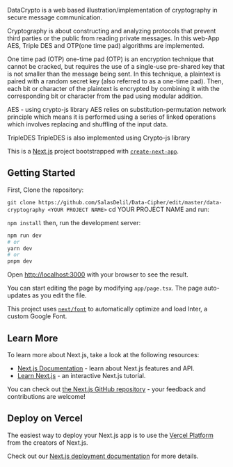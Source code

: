 DataCrypto is a web based illustration/implementation of cryptography in secure message communication.

Cryptography is about constructing and analyzing protocols that prevent third parties or the public from reading private messages. In this web-App AES, Triple DES and OTP(one time pad) algorithms are implemented.

One time pad (OTP) one-time pad (OTP) is an encryption technique that cannot be cracked, but requires the use of a single-use pre-shared key that is not smaller than the message being sent. In this technique, a plaintext is paired with a random secret key (also referred to as a one-time pad). Then, each bit or character of the plaintext is encrypted by combining it with the corresponding bit or character from the pad using modular addition.

AES - using crypto-js library AES relies on substitution-permutation network principle which means it is performed using a series of linked operations which involves replacing and shuffling of the input data.

TripleDES TripleDES is also implemented using Crypto-js library


This is a [Next.js](https://nextjs.org/) project bootstrapped with [`create-next-app`](https://github.com/vercel/next.js/tree/canary/packages/create-next-app).

## Getting Started

First, Clone the repository:

```git clone https://github.com/SalasDelil/Data-Cipher/edit/master/data-cryptography <YOUR PROJECT NAME>```
cd YOUR PROJECT NAME and run:

```npm install```
then, run the development server:

```bash
npm run dev
# or
yarn dev
# or
pnpm dev
```

Open [http://localhost:3000](http://localhost:3000) with your browser to see the result.

You can start editing the page by modifying `app/page.tsx`. The page auto-updates as you edit the file.

This project uses [`next/font`](https://nextjs.org/docs/basic-features/font-optimization) to automatically optimize and load Inter, a custom Google Font.

## Learn More

To learn more about Next.js, take a look at the following resources:

- [Next.js Documentation](https://nextjs.org/docs) - learn about Next.js features and API.
- [Learn Next.js](https://nextjs.org/learn) - an interactive Next.js tutorial.

You can check out [the Next.js GitHub repository](https://github.com/vercel/next.js/) - your feedback and contributions are welcome!

## Deploy on Vercel

The easiest way to deploy your Next.js app is to use the [Vercel Platform](https://vercel.com/new?utm_medium=default-template&filter=next.js&utm_source=create-next-app&utm_campaign=create-next-app-readme) from the creators of Next.js.

Check out our [Next.js deployment documentation](https://nextjs.org/docs/deployment) for more details.
